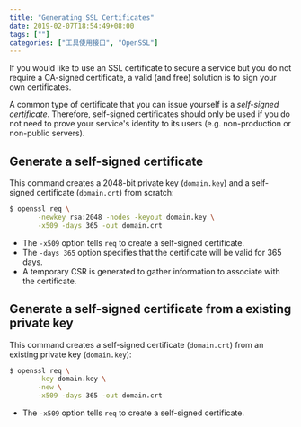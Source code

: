 ```yaml
---
title: "Generating SSL Certificates"
date: 2019-02-07T18:54:49+08:00
tags: [""]
categories: ["工具使用接口", "OpenSSL"]
---
```



If you would like to use an SSL certificate to secure a service but you do not require a CA-signed certificate, a valid (and free) solution is to sign your own certificates.

A common type of certificate that you can issue yourself is a *self-signed certificate*. Therefore, self-signed certificates should only be used if you do not need to prove your service's identity to its users (e.g. non-production or non-public servers).

## Generate a self-signed certificate

This command creates a 2048-bit private key (`domain.key`) and a self-signed certificate (`domain.crt`) from scratch:

```bash
$ openssl req \
       -newkey rsa:2048 -nodes -keyout domain.key \
       -x509 -days 365 -out domain.crt
```

- The `-x509` option tells `req` to create a self-signed certificate.
- The `-days 365` option specifies that the certificate will be valid for 365 days.
- A temporary CSR is generated to gather information to associate with the certificate.

## Generate a self-signed  certificate from a existing private key

This command creates a self-signed certificate (`domain.crt`) from an existing private key (`domain.key`):

```bash
$ openssl req \
       -key domain.key \
       -new \
       -x509 -days 365 -out domain.crt
```

- The `-x509` option tells `req` to create a self-signed certificate. 
